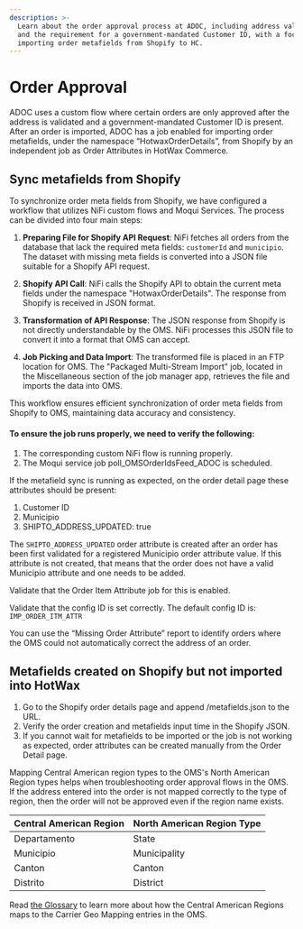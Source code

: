 ```yaml
---
description: >-
  Learn about the order approval process at ADOC, including address validation
  and the requirement for a government-mandated Customer ID, with a focus on
  importing order metafields from Shopify to HC.
---
```


# Order Approval

ADOC uses a custom flow where certain orders are only approved after the address is validated and a government-mandated Customer ID is present. After an order is imported, ADOC has a job enabled for importing order metafields, under the namespace “HotwaxOrderDetails”, from Shopify by an independent job as Order Attributes in HotWax Commerce.

## Sync metafields from Shopify

To synchronize order meta fields from Shopify, we have configured a workflow that utilizes NiFi custom flows and Moqui Services.
The process can be divided into four main steps:

1. **Preparing File for Shopify API Request**:
   NiFi fetches all orders from the database that lack the required meta fields: `customerId` and `municipio`. The dataset with missing meta fields is converted into a JSON file suitable for a Shopify API request.


2. **Shopify API Call**:
   NiFi calls the Shopify API to obtain the current meta fields under the namespace "HotwaxOrderDetails". The response from Shopify is received in JSON format.


3. **Transformation of API Response**:
   The JSON response from Shopify is not directly understandable by the OMS. NiFi processes this JSON file to convert it into a format that OMS can accept.


4. **Job Picking and Data Import**:
   The transformed file is placed in an FTP location for OMS. The "Packaged Multi-Stream Import" job, located in the Miscellaneous section of the job manager app, retrieves the file and imports the data into OMS.

This workflow ensures efficient synchronization of order meta fields from Shopify to OMS, maintaining data accuracy and consistency.

#### To ensure the job runs properly, we need to verify the following:
1. The corresponding custom NiFi flow is running properly.
2. The Moqui service job poll_OMSOrderIdsFeed_ADOC is scheduled.

If the metafield sync is running as expected, on the order detail page these attributes should be present:

1. Customer ID
2. Municipio
3. SHIPTO\_ADDRESS\_UPDATED: true

The `SHIPTO_ADDRESS_UPDATED` order attribute is created after an order has been first validated for a registered Municipio order attribute value. If this attribute is not created, that means that the order does not have a valid Municipio attribute and one needs to be added.

Validate that the Order Item Attribute job for this is enabled.

Validate that the config ID is set correctly. The default config ID is: `IMP_ORDER_ITM_ATTR`

You can use the “Missing Order Attribute” report to identify orders where the OMS could not automatically correct the address of an order.

## Metafields created on Shopify but not imported into HotWax

1. Go to the Shopify order details page and append /metafields.json to the URL.
2. Verify the order creation and metafields input time in the Shopify JSON.
3. If you cannot wait for metafields to be imported or the job is not working as expected, order attributes can be created manually from the Order Detail page.

Mapping Central American region types to the OMS's North American Region types helps when troubleshooting order approval flows in the OMS. If the address entered into the order is not mapped correctly to the type of region, then the order will not be approved even if the region name exists.

| Central American Region | North American Region Type |
| ----------------------- | -------------------------- |
| Departamento            | State                      |
| Municipio               | Municipality               |
| Canton                  | Canton                     |
| Distrito                | District                   |

Read [the Glossary](../GLOSSARY.md) to learn more about how the Central American Regions maps to the Carrier Geo Mapping entries in the OMS.
